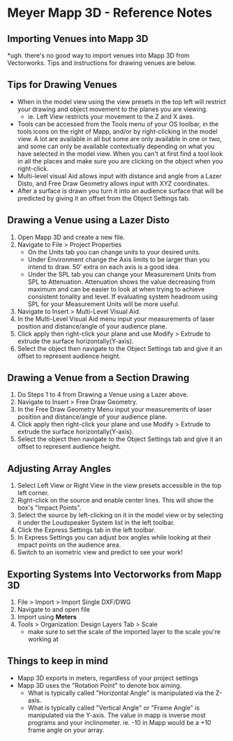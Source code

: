 # Meyer Mapp 3D - Reference Notes

## Importing Venues into Mapp 3D
*ugh. there's no good way to import venues into Mapp 3D from Vectorworks. Tips and instructions for drawing venues are below.

## Tips for Drawing Venues
* When in the model view using the view presets in the top left will restrict your drawing and object movement to the planes you are viewing.
	* ie. Left View restricts your movement to the Z and X axes.
* Tools can be accessed from the Tools menu of your OS toolbar, in the tools icons on the right of Mapp, and/or by right-clicking in the model view. A lot are available in all but some are only available in one or two, and some can only be available contextually depending on what you have selected in the model view. When you can't at first find a tool look in all the places and make sure you are clicking on the object when you right-click.
* Multi-level visual Aid allows input with distance and angle from a Lazer Disto, and Free Draw Geometry allows input with XYZ coordinates.
* After a surface is drawn you turn it into an audience surface that will be predicted by giving it an offset from the Object Settings tab.

## Drawing a Venue using a Lazer Disto
1. Open Mapp 3D and create a new file.
2. Navigate to File > Project Properties
   	* On the Units tab you can change units to your desired units.
   	* Under Environment change the Axis limits to be larger than you intend to draw. 50' extra on each axis is a good idea.
   	* Under the SPL tab you can change your Measurement Units from SPL to Attenuation. Attenuation shows the value decreasing from maximum and can be easier to look at when trying to achieve consistent tonality and level. If evaluating system headroom using SPL for your Measurement Units will be more useful.
4. Navigate to Insert > Multi-Level Visual Aid.
5. In the Multi-Level Visual Aid menu input your measurements of laser position and distance/angle of your audience plane.
6. Click apply then right-click your plane and use Modify > Extrude to extrude the surface horizontally(Y-axis).
7. Select the object then navigate to the Object Settings tab and give it an offset to represent audience height.

## Drawing a Venue from a Section Drawing
1. Do Steps 1 to 4 from Drawing a Venue using a Lazer above.
2. Navigate to Insert > Free Draw Geometry.
3. In the Free Draw Geometry Menu input your measurements of laser position and distance/angle of your audience plane.
4. Click apply then right-click your plane and use Modify > Extrude to extrude the surface horizontally(Y-axis).
5. Select the object then navigate to the Object Settings tab and give it an offset to represent audience height.

## Adjusting Array Angles
1. Select Left View or Right View in the view presets accessible in the top left corner.
2. Right-click on the source and enable center lines. This will show the box's "Impact Points".
3. Select the source by left-clicking on it in the model view or by selecting it under the Loudspeaker System list in the left toolbar.
4. Click the Express Settings tab in the left toolbar.
5. In Express Settings you can adjust box angles while looking at their impact points on the audience area.
6. Switch to an isometric view and predict to see your work! 

## Exporting Systems Into Vectorworks from Mapp 3D
1. File > Import > Import Single DXF/DWG
2. Navigate to and open file
3. Import using **Meters**
4. Tools > Organization: Design Layers Tab > Scale
	* make sure to set the scale of the imported layer to the scale you're working at

## Things to keep in mind
* Mapp 3D exports in meters, regardless of your project settings
* Mapp 3D uses the "Rotation Point" to denote box aiming.
	* What is typically called "Horizontal Angle" is manipulated via the Z-axis.
 	* What is typically called "Vertical Angle" or "Frame Angle" is manipulated via the Y-axis. The value in mapp is inverse most programs and your inclinometer. ie. -10 in Mapp would be a +10 frame angle on your array.
